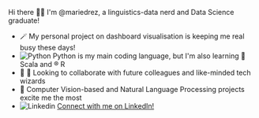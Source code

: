Hi there 👋🏼 I'm @mariedrez, a linguistics-data nerd and Data Science graduate!

- 🪄 My personal project on dashboard visualisation is keeping me real busy these days!
- ![Python](https://i.imgur.com/WBvNDfq.png) Python is my main coding language, but I'm also learning 💈 Scala and ®️ R
- 🐝 🐝 Looking to collaborate with future colleagues and like-minded tech wizards
- 🔭 Computer Vision-based and Natural Language Processing projects excite me the most
- ![Linkedin](https://i.stack.imgur.com/gVE0j.png)  <a href="https://www.linkedin.com/in/maryam111/" target="_blank"> Connect with me on LinkedIn!</a>
